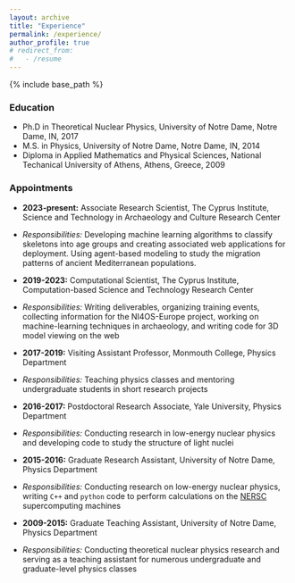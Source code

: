 ```yaml
---
layout: archive
title: "Experience"
permalink: /experience/
author_profile: true
# redirect_from:
#   - /resume
---
```


{% include base_path %}

<p style="text-align: justify;">

### Education

* Ph.D in Theoretical Nuclear Physics, University of Notre Dame, Notre Dame, IN, 2017 
* M.S. in Physics, University of Notre Dame, Notre Dame, IN, 2014 
* Diploma in Applied Mathematics and Physical Sciences, National Techanical University of Athens, Athens, Greece, 2009 

### Appointments

* **2023-present:** Associate Research Scientist, The Cyprus Institute, Science and Technology in Archaeology and Culture Research Center 
* *Responsibilities:* Developing machine learning algorithms to classify skeletons into age groups and 
  creating associated web applications for deployment. Using agent-based modeling to study the migration 
  patterns of ancient Mediterranean populations.

* **2019-2023:** Computational Scientist, The Cyprus Institute, Computation-based Science and Technology Research Center 
* *Responsibilities:* Writing deliverables, organizing training events, collecting information for the 
  NI4OS-Europe project, working on machine-learning techniques in archaeology, and writing code for 3D 
  model viewing on the web

* **2017-2019:** Visiting Assistant Professor, Monmouth College, Physics Department 
* *Responsibilities:* Teaching physics classes and mentoring undergraduate 
  students in short research projects 

* **2016-2017:** Postdoctoral Research Associate, Yale University, Physics Department 
* *Responsibilities:* Conducting research in low-energy nuclear physics and 
  developing code to study the structure of light nuclei 

* **2015-2016:** Graduate Research Assistant, University of Notre Dame, Physics Department 
* *Responsibilities:* Conducting research on low-energy nuclear physics, 
  writing `C++` and `python` code to perform calculations on the [NERSC](https://www.nersc.gov/) supercomputing machines
  

* **2009-2015:** Graduate Teaching Assistant, University of Notre Dame, Physics Department 
* *Responsibilities:* Conducting theoretical nuclear physics research and 
  serving as a teaching assistant for numerous undergraduate and graduate-level physics classes 

</p>


<!-- * Summer 2015: Research Assistant
  * Github University
  * Duties included: Tagging issues
  * Supervisor: Professor Git

* Fall 2015: Research Assistant
  * Github University
  * Duties included: Merging pull requests
  * Supervisor: Professor Hub -->
  
<!-- Skills
======
* Scientific 
* Skill 2
  * Sub-skill 2.1
  * Sub-skill 2.2
  * Sub-skill 2.3
* Skill 3 -->

<!-- Publications
======
  <ul>{% for post in site.publications %}
    {% include archive-single-cv.html %}
  {% endfor %}</ul>
  
Talks
======
  <ul>{% for post in site.talks %}
    {% include archive-single-talk-cv.html %}
  {% endfor %}</ul>
  
Teaching
======
  <ul>{% for post in site.teaching %}
    {% include archive-single-cv.html %}
  {% endfor %}</ul>
  
Service and leadership
======
* Currently signed in to 43 different slack teams -->
